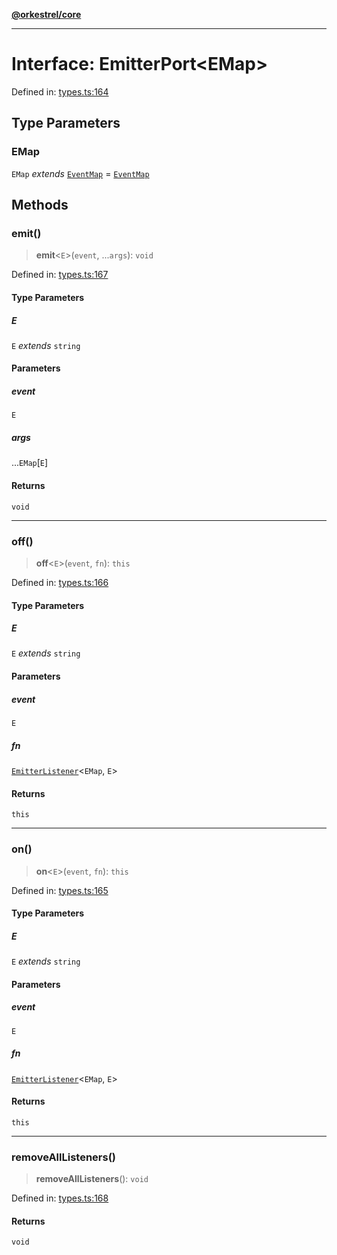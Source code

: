 [**@orkestrel/core**](../index.md)

***

# Interface: EmitterPort\<EMap\>

Defined in: [types.ts:164](https://github.com/orkestrel/core/blob/36bb4ac962a6eb83d3b3b7e1d15ed7b2fd751427/src/types.ts#L164)

## Type Parameters

### EMap

`EMap` *extends* [`EventMap`](../type-aliases/EventMap.md) = [`EventMap`](../type-aliases/EventMap.md)

## Methods

### emit()

> **emit**\<`E`\>(`event`, ...`args`): `void`

Defined in: [types.ts:167](https://github.com/orkestrel/core/blob/36bb4ac962a6eb83d3b3b7e1d15ed7b2fd751427/src/types.ts#L167)

#### Type Parameters

##### E

`E` *extends* `string`

#### Parameters

##### event

`E`

##### args

...`EMap`\[`E`\]

#### Returns

`void`

***

### off()

> **off**\<`E`\>(`event`, `fn`): `this`

Defined in: [types.ts:166](https://github.com/orkestrel/core/blob/36bb4ac962a6eb83d3b3b7e1d15ed7b2fd751427/src/types.ts#L166)

#### Type Parameters

##### E

`E` *extends* `string`

#### Parameters

##### event

`E`

##### fn

[`EmitterListener`](../type-aliases/EmitterListener.md)\<`EMap`, `E`\>

#### Returns

`this`

***

### on()

> **on**\<`E`\>(`event`, `fn`): `this`

Defined in: [types.ts:165](https://github.com/orkestrel/core/blob/36bb4ac962a6eb83d3b3b7e1d15ed7b2fd751427/src/types.ts#L165)

#### Type Parameters

##### E

`E` *extends* `string`

#### Parameters

##### event

`E`

##### fn

[`EmitterListener`](../type-aliases/EmitterListener.md)\<`EMap`, `E`\>

#### Returns

`this`

***

### removeAllListeners()

> **removeAllListeners**(): `void`

Defined in: [types.ts:168](https://github.com/orkestrel/core/blob/36bb4ac962a6eb83d3b3b7e1d15ed7b2fd751427/src/types.ts#L168)

#### Returns

`void`
